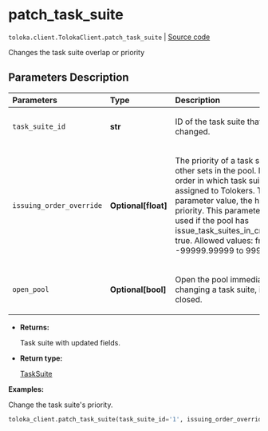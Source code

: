 # patch_task_suite
`toloka.client.TolokaClient.patch_task_suite` | [Source code](https://github.com/Toloka/toloka-kit/blob/v1.0.2/src/client/__init__.py#L2562)

Changes the task suite overlap or priority

## Parameters Description

| Parameters | Type | Description |
| :----------| :----| :-----------|
`task_suite_id`|**str**|<p>ID of the task suite that will be changed.</p>
`issuing_order_override`|**Optional\[float\]**|<p>The priority of a task suite among other sets in the pool. Defines the order in which task suites are assigned to Tolokers. The larger the parameter value, the higher the priority. This parameter can be used if the pool has issue_task_suites_in_creation_order: true. Allowed values: from -99999.99999 to 99999.99999.</p>
`open_pool`|**Optional\[bool\]**|<p>Open the pool immediately after changing a task suite, if the pool is closed.</p>

* **Returns:**

  Task suite with updated fields.

* **Return type:**

  [TaskSuite](toloka.client.task_suite.TaskSuite.md)

**Examples:**

Change the task suite's priority.

```python
toloka_client.patch_task_suite(task_suite_id='1', issuing_order_override=100)
```
